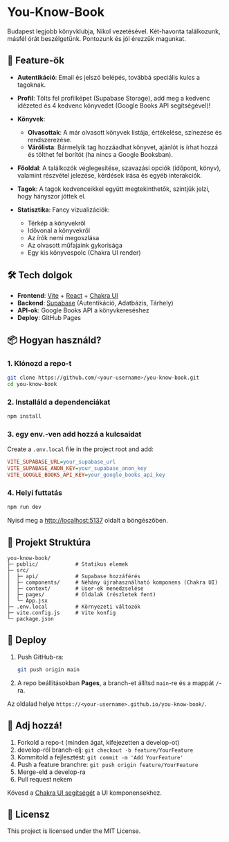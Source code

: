 # You-Know-Book

Budapest legjobb könyvklubja, Nikol vezetésével.
Két-havonta találkozunk, másfél órát beszélgetünk.
Pontozunk és jól érezzük magunkat.

## 🚀 Feature-ök

* **Autentikáció**: Email és jelszó belépés, továbbá speciális kulcs a tagoknak.
* **Profil**: Tölts fel profilképet (Supabase Storage), add meg a kedvenc idézeted és 4 kedvenc könyvedet (Google Books API segítségével)!
* **Könyvek**:

  * **Olvasottak**: A már olvasott könyvek listája, értékelése, színezése és rendszerezése.
  * **Várólista**: Bármelyik tag hozzáadhat könyvet, ajánlót is írhat hozzá és tölthet fel borítót (ha nincs a Google Booksban).
* **Főoldal**: A találkozók véglegesítése, szavazási opciók (időpont, könyv), valamint részvétel jelezése, kérdések írása és egyéb interakciók.
* **Tagok**: A tagok kedvenceikkel együtt megtekinthetők, szintjük jelzi, hogy hányszor jöttek el.
* **Statisztika**: Fancy vizualizációk:

  * Térkép a könyvekről
  * Idővonal a könyvekről
  * Az írók nemi megoszlása
  * Az olvasott műfajaink gykorisága
  * Egy kis könyvespolc (Chakra UI render)

## 🛠 Tech dolgok

* **Frontend**: [Vite](https://vitejs.dev/) + [React](https://reactjs.org/) + [Chakra UI](https://chakra-ui.com/docs/components/concepts/overview)
* **Backend**: [Supabase](https://supabase.com/) (Autentikáció, Adatbázis, Tárhely)
* **API-ok**: Google Books API a könyvkereséshez
* **Deploy**: GitHub Pages

## 📦 Hogyan használd?

### 1. Klónozd a repo-t

```bash
git clone https://github.com/<your-username>/you-know-book.git
cd you-know-book
```

### 2. Installáld a dependenciákat

```bash
npm install
```

### 3. egy env.-ven add hozzá a kulcsaidat

Create a `.env.local` file in the project root and add:

```ini
VITE_SUPABASE_URL=your_supabase_url
VITE_SUPABASE_ANON_KEY=your_supabase_anon_key
VITE_GOOGLE_BOOKS_API_KEY=your_google_books_api_key
```

### 4. Helyi futtatás

```bash
npm run dev
```

Nyisd meg a [http://localhost:5137](http://localhost:5137) oldalt a böngészőben.

## 📐 Projekt Struktúra

```
you-know-book/
├─ public/            # Statikus elemek
├─ src/
│  ├─ api/            # Supabase hozzáférés
│  ├─ components/     # Néhány újrahasználható komponens (Chakra UI)
│  ├─ context/        # User-ek menedzselése
│  ├─ pages/          # Oldalak (részletek fent)
│  └─ App.jsx
├─ .env.local         # Környezeti változók
├─ vite.config.js     # Vite konfig
└─ package.json
```

## 🚀 Deploy

1. Push GitHub-ra:

   ```bash
   git push origin main
   ```
2. A repo beállításokban **Pages**, a branch-et állítsd `main`-re és a mappát `/`-ra.

Az oldalad helye `https://<your-username>.github.io/you-know-book/`.

## 🤝 Adj hozzá!

1. Forkold a repo-t (minden ágat, kifejezetten a develop-ot)
2. develop-ról branch-elj: `git checkout -b feature/YourFeature`
3. Kommitold a fejlesztést: `git commit -m 'Add YourFeature'`
4. Push a feature branchre: `git push origin feature/YourFeature`
5. Merge-eld a develop-ra
6. Pull request nekem

Kövesd a [Chakra UI segítségét](https://chakra-ui.com/docs/components/concepts/overview) a UI komponensekhez.

## 📝 Licensz

This project is licensed under the MIT License.